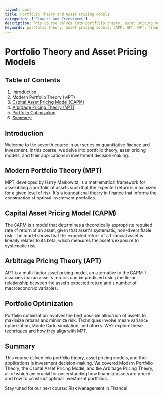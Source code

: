 ```yaml
---
layout: post
title: Portfolio Theory and Asset Pricing Models
categories: ['Finance and Investment']
description: This course delves into portfolio theory, asset pricing models, and their applications in investment decision-making.
keywords: portfolio theory, asset pricing models, CAPM, APT, MPT, finance, investment
---
```

# Portfolio Theory and Asset Pricing Models

## Table of Contents

1. [Introduction](#introduction)
2. [Modern Portfolio Theory (MPT)](#mpt)
3. [Capital Asset Pricing Model (CAPM)](#capm)
4. [Arbitrage Pricing Theory (APT)](#apt)
5. [Portfolio Optimization](#portfolio-optimization)
6. [Summary](#summary)

## Introduction <a name="introduction"></a>

Welcome to the seventh course in our series on quantitative finance and investment. In this course, we delve into portfolio theory, asset pricing models, and their applications in investment decision-making.

## Modern Portfolio Theory (MPT) <a name="mpt"></a>

MPT, developed by Harry Markowitz, is a mathematical framework for assembling a portfolio of assets such that the expected return is maximized for a given level of risk. It's a foundational theory in finance that informs the construction of optimal investment portfolios.

## Capital Asset Pricing Model (CAPM) <a name="capm"></a>

The CAPM is a model that determines a theoretically appropriate required rate of return of an asset, given that asset's systematic, non-diversifiable risk. The model shows that the expected return of a financial asset is linearly related to its beta, which measures the asset's exposure to systematic risk.

## Arbitrage Pricing Theory (APT) <a name="apt"></a>

APT is a multi-factor asset pricing model, an alternative to the CAPM. It assumes that an asset's returns can be predicted using the linear relationship between the asset’s expected return and a number of macroeconomic variables.

## Portfolio Optimization <a name="portfolio-optimization"></a>

Portfolio optimization involves the best possible allocation of assets to maximize returns and minimize risk. Techniques involve mean-variance optimization, Monte Carlo simulation, and others. We'll explore these techniques and how they align with MPT.

## Summary <a name="summary"></a>

This course delved into portfolio theory, asset pricing models, and their applications in investment decision-making. We covered Modern Portfolio Theory, the Capital Asset Pricing Model, and the Arbitrage Pricing Theory, all of which are crucial for understanding how financial assets are priced and how to construct optimal investment portfolios.

Stay tuned for our next course: Risk Management in Finance!

